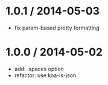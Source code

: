 
1.0.1 / 2014-05-03
==================

 * fix param-based pretty formatting

1.0.0 / 2014-05-02
==================

 * add: .spaces option
 * refactor: use koa-is-json
